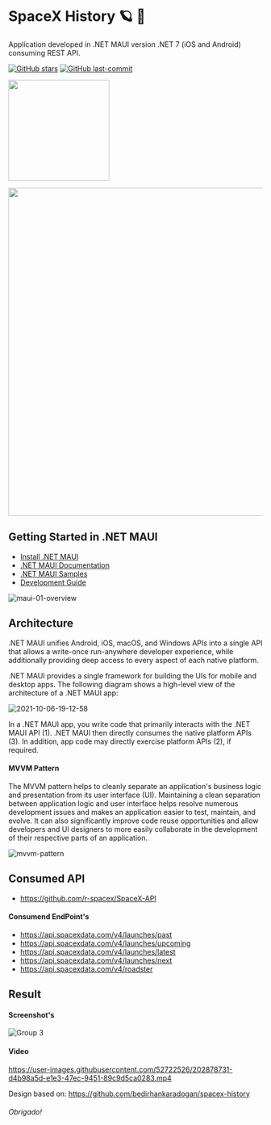 # SpaceX History :ringed_planet: :rocket:
 Application developed in .NET MAUI version .NET 7 (iOS and Android) consuming REST API.
 
 [![GitHub stars](https://img.shields.io/github/stars/EduardoReisDev/SpaceXhistory?style=flat-square)](https://github.com/naweed/MauiTubePlayer/stargazers) [![GitHub last-commit](https://img.shields.io/github/last-commit/EduardoReisDev/SpaceXhistory?style=flat-square)](https://github.com/jameslee214/maui-premierleague/commits)
 
 [<img src="https://www.snppts.dev/img/snppts-badge.jpg" width="200px">](https://www.snppts.dev/snippet/spacex-history)
 
 <img src="https://user-images.githubusercontent.com/52722526/202879329-a30d1bab-fa09-41aa-9371-a4907f4519fb.png" width="650px">
 
## Getting Started in .NET MAUI ##

* [Install .NET MAUI](https://dot.net/maui)
* [.NET MAUI Documentation](https://docs.microsoft.com/dotnet/maui)
* [.NET MAUI Samples](https://github.com/dotnet/maui-samples)
* [Development Guide](./.github/DEVELOPMENT.md)
 
 ![maui-01-overview](https://user-images.githubusercontent.com/52722526/202878978-aa019b8a-6811-4df8-9014-125ea64f6faf.png)
 
 ## Architecture
 
 .NET MAUI unifies Android, iOS, macOS, and Windows APIs into a single API that allows a write-once run-anywhere developer experience, while additionally providing deep access to every aspect of each native platform.
 
 .NET MAUI provides a single framework for building the UIs for mobile and desktop apps. The following diagram shows a high-level view of the architecture of a .NET MAUI app:
 
 ![2021-10-06-19-12-58](https://user-images.githubusercontent.com/52722526/202879168-0cdf7e84-8959-4234-b528-63956a459b26.png)
 
 In a .NET MAUI app, you write code that primarily interacts with the .NET MAUI API (1). .NET MAUI then directly consumes the native platform APIs (3). In addition, app code may directly exercise platform APIs (2), if required.
 
  #### MVVM Pattern
  
The MVVM pattern helps to cleanly separate an application's business logic and presentation from its user interface (UI). Maintaining a clean separation between application logic and user interface helps resolve numerous development issues and makes an application easier to test, maintain, and evolve. It can also significantly improve code reuse opportunities and allow developers and UI designers to more easily collaborate in the development of their respective parts of an application.

![mvvm-pattern](https://user-images.githubusercontent.com/52722526/202914348-8cdaa5d1-9495-4eaa-978a-5da384c55085.png)

 ## Consumed API
 - https://github.com/r-spacex/SpaceX-API
 
 #### Consumend EndPoint's
 - https://api.spacexdata.com/v4/launches/past
 - https://api.spacexdata.com/v4/launches/upcoming
 - https://api.spacexdata.com/v4/launches/latest
 - https://api.spacexdata.com/v4/launches/next
 - https://api.spacexdata.com/v4/roadster
 
 ## Result
 #### Screenshot's
 ![Group 3](https://user-images.githubusercontent.com/52722526/202879198-159a908f-40ab-4e7b-a159-8f2d1cf605e2.png)

 #### Video
https://user-images.githubusercontent.com/52722526/202878731-d4b98a5d-e1e3-47ec-9451-89c9d5ca0283.mp4

Design based on: https://github.com/bedirhankaradogan/spacex-history

###### Obrigado!
